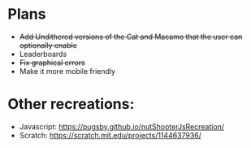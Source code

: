 # Plans
- ~~Add Undithered versions of the Cat and Macamo that the user can optionally enable~~
- Leaderboards
- ~~Fix graphical errors~~
- Make it more mobile friendly

# Other recreations:
- Javascript: https://pugsby.github.io/nutShooterJsRecreation/
- Scratch: https://scratch.mit.edu/projects/1144637936/
